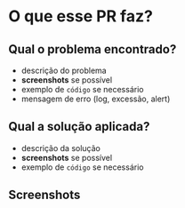 # O que esse PR faz?

## Qual o problema encontrado?

- descrição do problema
- **screenshots** se possível
- exemplo de `código` se necessário
- mensagem de erro (log, excessão, alert)

## Qual a solução aplicada?

- descrição da solução
- **screenshots** se possível
- exemplo de `código` se necessário

## Screenshots
